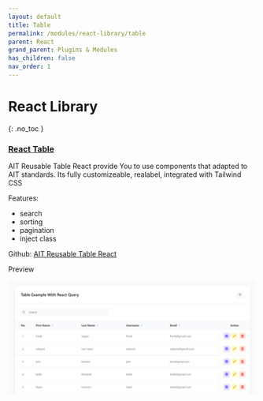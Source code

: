```yaml
---
layout: default
title: Table
permalink: /modules/react-library/table
parent: React
grand_parent: Plugins & Modules
has_children: false
nav_order: 1
---
```


# React Library
{: .no_toc }

### [React Table](https://ait-reusable-table-react.sandbait.work)
  
AIT Reusable Table React provide You to use components that adapted to AIT standards. Its fully customizeable, realabel, integrated with Tailwind CSS

Features:
- search
- sorting
- pagination
- inject class
  
Github: [AIT Reusable Table React](https://github.com/PT-Akar-Inti-Teknologi/ait_reusable_component_react)
  
Preview

![image](https://raw.githubusercontent.com/PT-Akar-Inti-Teknologi/ait_development_standard_assets/main/Library/React/table.jpg)

